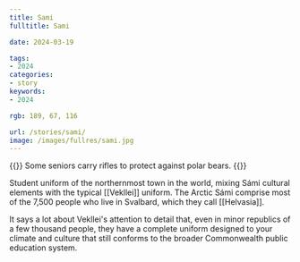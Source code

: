 ```yaml
---
title: Sami
fulltitle: Sami

date: 2024-03-19

tags:
- 2024
categories:
- story
keywords:
- 2024

rgb: 189, 67, 116

url: /stories/sami/
image: /images/fullres/sami.jpg
---
```

{{<note caption>}}
Some seniors carry rifles to protect against polar bears.
{{</note>}}

Student uniform of the northernmost town in the world, mixing Sámi cultural elements with the typical [[Vekllei]] uniform. The Arctic Sámi comprise most of the 7,500 people who live in Svalbard, which they call [[Helvasia]].

It says a lot about Vekllei's attention to detail that, even in minor republics of a few thousand people, they have a complete uniform designed to your climate and culture that still conforms to the broader Commonwealth public education system.